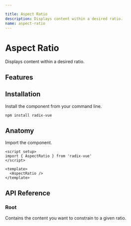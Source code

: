 ```yaml
---

title: Aspect Ratio
description: Displays content within a desired ratio.
name: aspect-ratio
---
```


# Aspect Ratio

<Description>
Displays content within a desired ratio.
</Description>

<ComponentPreview name="AspectRatio" />

## Features

<Highlights
  :features="[
    'Accepts any custom ratio.'
  ]"
/>

## Installation

Install the component from your command line.

```bash
npm install radix-vue
```

## Anatomy

Import the component.

```vue
<script setup>
import { AspectRatio } from 'radix-vue'
</script>

<template>
  <AspectRatio />
</template>
```

## API Reference

### Root

Contains the content you want to constrain to a given ratio.

<PropsTable
  :data="[
    {
      name: 'as',
      type: 'string | Component',
      default: 'div',
      description: 'The element or component this component should render as. Can be overwrite by <Code>asChild</Code>'
    },
    {
      name: 'asChild',
      required: false,
      type: 'boolean',
      default: 'false',
      description: 'Change the default rendered element for the one passed as a child, merging their props and behavior.<br><br>Read our <a href=&quot;/guides/composition&quot;>Composition</a> guide for more details.',
    },
    {
      name: 'ratio',
      type: 'number',
      default: '1',
      description: 'The desired ratio',
    },
  ]"
/>
